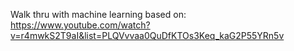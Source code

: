 Walk thru with machine learning based on:
https://www.youtube.com/watch?v=r4mwkS2T9aI&list=PLQVvvaa0QuDfKTOs3Keq_kaG2P55YRn5v